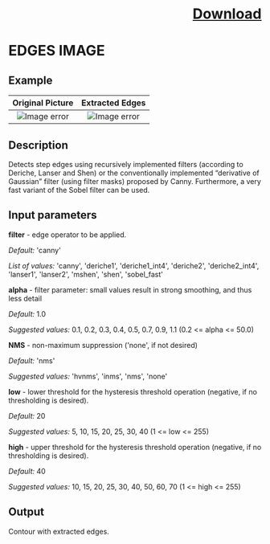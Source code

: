 # <p align="right"><a class="github-button" aria-label="Download ntkme/github-buttons on GitHub" href="https://github.com/Balluff-BVS/halconscripts/raw/master/Filters/EdgesImage/edges_image.zip" data-icon="octicon-cloud-download">Download</a></p>

EDGES IMAGE 
=============

## Example

Original Picture             | Extracted Edges
:-------------------------:|:-------------------------:
![Image error](https://github.com/Balluff-BVS/halconscripts/blob/master/Filters/EdgesImage/original.png?raw=true)  |  ![Image error](https://github.com/Balluff-BVS/halconscripts/blob/master/Filters/EdgesImage/edges_image.png?raw=true)

Description
------------

Detects step edges using recursively implemented filters (according to Deriche, Lanser and Shen) or the conventionally implemented “derivative of Gaussian” filter (using filter masks) proposed by Canny. Furthermore, a very fast variant of the Sobel filter can be used.

Input parameters
-----------------

**filter** - edge operator to be applied.

*Default:* 'canny'

*List of values:* 'canny', 'deriche1', 'deriche1_int4', 'deriche2', 'deriche2_int4', 'lanser1', 'lanser2', 'mshen', 'shen', 'sobel_fast'

**alpha** - filter parameter: small values result in strong smoothing, and thus less detail

*Default:* 1.0

*Suggested values:* 0.1, 0.2, 0.3, 0.4, 0.5, 0.7, 0.9, 1.1 (0.2 <= alpha <= 50.0)

**NMS** - non-maximum suppression ('none', if not desired)

*Default:* 'nms'

*Suggested values:* 'hvnms', 'inms', 'nms', 'none'

**low** - lower threshold for the hysteresis threshold operation (negative, if no thresholding is desired).

*Default:* 20

*Suggested values:* 5, 10, 15, 20, 25, 30, 40 (1 <= low <= 255)

**high** - upper threshold for the hysteresis threshold operation (negative, if no thresholding is desired).

*Default:* 40

*Suggested values:* 10, 15, 20, 25, 30, 40, 50, 60, 70 (1 <= high <= 255)

Output
-------------

Contour with extracted edges.

